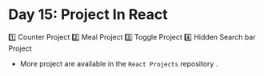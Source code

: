 # Day 15: Project In React

1️⃣ Counter Project
2️⃣ Meal Project
3️⃣ Toggle Project
4️⃣ Hidden Search bar Project

- More project are available in the `React Projects` repository .

